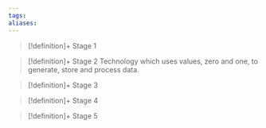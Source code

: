 ```yaml
---
tags:
aliases:
---
```


> [!definition]+ Stage 1
>

> [!definition]+ Stage 2
> Technology which uses values, zero and one, to generate, store and process data.

> [!definition]+ Stage 3
>

> [!definition]+ Stage 4
>

> [!definition]+ Stage 5
>



